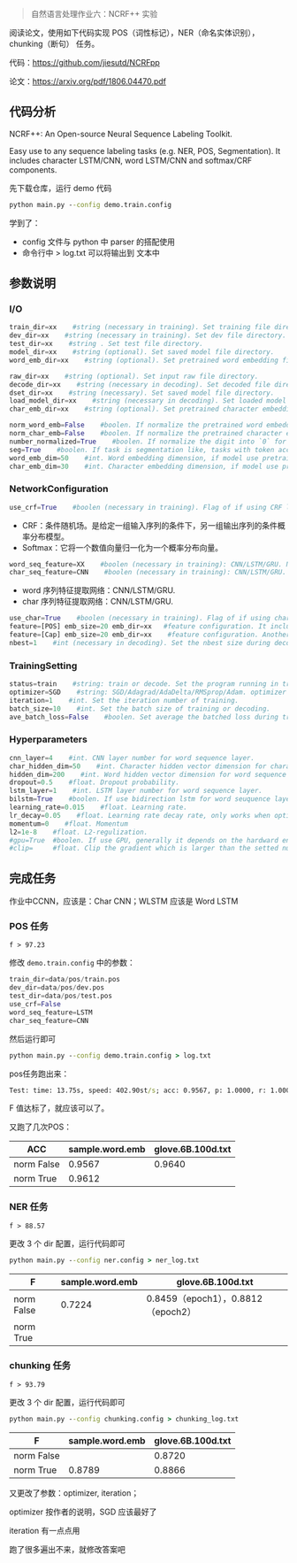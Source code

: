 
> 自然语言处理作业六：NCRF++ 实验

阅读论文，使用如下代码实现 POS（词性标记），NER（命名实体识别），chunking（断句） 任务。

代码：https://github.com/jiesutd/NCRFpp

论文：https://arxiv.org/pdf/1806.04470.pdf

## 代码分析

NCRF++: An Open-source Neural Sequence Labeling Toolkit.

Easy use to any sequence labeling tasks (e.g. NER, POS, Segmentation). It includes character LSTM/CNN, word LSTM/CNN and softmax/CRF components.

先下载仓库，运行 demo 代码

```cmd
python main.py --config demo.train.config
```

学到了：
- config 文件与 python 中 parser 的搭配使用
- 命令行中 > log.txt 可以将输出到 文本中


## 参数说明

### I/O
```python
train_dir=xx    #string (necessary in training). Set training file directory.
dev_dir=xx    #string (necessary in training). Set dev file directory.
test_dir=xx    #string . Set test file directory.
model_dir=xx    #string (optional). Set saved model file directory.
word_emb_dir=xx    #string (optional). Set pretrained word embedding file directory.

raw_dir=xx    #string (optional). Set input raw file directory.
decode_dir=xx    #string (necessary in decoding). Set decoded file directory.
dset_dir=xx    #string (necessary). Set saved model file directory.
load_model_dir=xx    #string (necessary in decoding). Set loaded model file directory. (when decoding)
char_emb_dir=xx    #string (optional). Set pretrained character embedding file directory.

norm_word_emb=False    #boolen. If normalize the pretrained word embedding.
norm_char_emb=False    #boolen. If normalize the pretrained character embedding.
number_normalized=True    #boolen. If normalize the digit into `0` for input files.
seg=True    #boolen. If task is segmentation like, tasks with token accuracy evaluation (e.g. POS, CCG) is False; tasks with F-value evaluation(e.g. Word Segmentation, NER, Chunking) is True .
word_emb_dim=50    #int. Word embedding dimension, if model use pretrained word embedding, word_emb_dim will be reset as the same dimension as pretrained embedidng.
char_emb_dim=30    #int. Character embedding dimension, if model use pretrained character embedding, char_emb_dim will be reset as the same dimension as pretrained embedidng.
```
### NetworkConfiguration

```python
use_crf=True    #boolen (necessary in training). Flag of if using CRF layer. If it is set as False, then Softmax is used in inference layer.
```

- CRF：条件随机场。是给定一组输入序列的条件下，另一组输出序列的条件概率分布模型。
- Softmax：它将一个数值向量归一化为一个概率分布向量。

```python
word_seq_feature=XX    #boolen (necessary in training): CNN/LSTM/GRU. Neural structure selection for word sequence. 
char_seq_feature=CNN    #boolen (necessary in training): CNN/LSTM/GRU. Neural structure selection for character sequence, it only be used when use_char=True.
```

- word 序列特征提取网络：CNN/LSTM/GRU.
- char 序列特征提取网络：CNN/LSTM/GRU.

```python
use_char=True    #boolen (necessary in training). Flag of if using character sequence layer. 
feature=[POS] emb_size=20 emb_dir=xx   #feature configuration. It includes the feature prefix [POS], pretrained feature embedding file and the embedding size. 
feature=[Cap] emb_size=20 emb_dir=xx    #feature configuration. Another feature [Cap].
nbest=1    #int (necessary in decoding). Set the nbest size during decoding.
```

### TrainingSetting

```python
status=train    #string: train or decode. Set the program running in training or decoding mode.
optimizer=SGD    #string: SGD/Adagrad/AdaDelta/RMSprop/Adam. optimizer selection.
iteration=1    #int. Set the iteration number of training.
batch_size=10    #int. Set the batch size of training or decoding.
ave_batch_loss=False    #boolen. Set average the batched loss during training.
```

### Hyperparameters

```python
cnn_layer=4    #int. CNN layer number for word sequence layer.
char_hidden_dim=50    #int. Character hidden vector dimension for character sequence layer.
hidden_dim=200    #int. Word hidden vector dimension for word sequence layer.
dropout=0.5    #float. Dropout probability.
lstm_layer=1    #int. LSTM layer number for word sequence layer.
bilstm=True    #boolen. If use bidirection lstm for word seuquence layer.
learning_rate=0.015    #float. Learning rate.
lr_decay=0.05    #float. Learning rate decay rate, only works when optimizer=SGD.
momentum=0    #float. Momentum 
l2=1e-8    #float. L2-regulization.
#gpu=True  #boolen. If use GPU, generally it depends on the hardward environment.
#clip=     #float. Clip the gradient which is larger than the setted number.
```

## 完成任务

作业中CCNN，应该是：Char CNN；WLSTM 应该是 Word LSTM


### POS 任务

`f > 97.23`

修改 `demo.train.config` 中的参数：

```python
train_dir=data/pos/train.pos
dev_dir=data/pos/dev.pos
test_dir=data/pos/test.pos
use_crf=False
word_seq_feature=LSTM
char_seq_feature=CNN
```

然后运行即可
```cmd
python main.py --config demo.train.config > log.txt
```

pos任务跑出来：
```cmd
Test: time: 13.75s, speed: 402.90st/s; acc: 0.9567, p: 1.0000, r: 1.0000, f: 1.0000
```

F 值达标了，就应该可以了。

又跑了几次POS：


| ACC        | sample.word.emb | glove.6B.100d.txt |
| ---------- | --------------- | ----------------- |
| norm False | 0.9567          | 0.9640            |
| norm True  | 0.9612          |                   |

### NER 任务

`f > 88.57`

更改 3 个 dir 配置，运行代码即可

```cmd
python main.py --config ner.config > ner_log.txt
```

| F          | sample.word.emb | glove.6B.100d.txt                  |
| ---------- | --------------- | ---------------------------------- |
| norm False | 0.7224          | 0.8459（epoch1），0.8812（epoch2） |
| norm True  |                 |                                    |

### chunking 任务

`f > 93.79`

更改 3 个 dir 配置，运行代码即可

```cmd
python main.py --config chunking.config > chunking_log.txt
```

| F          | sample.word.emb | glove.6B.100d.txt |
| ---------- | --------------- | ----------------- |
| norm False |                 | 0.8720            |
| norm True  | 0.8789          | 0.8866            |

又更改了参数：optimizer, iteration；

optimizer 按作者的说明，SGD 应该最好了

iteration 有一点点用

跑了很多遍出不来，就修改答案吧